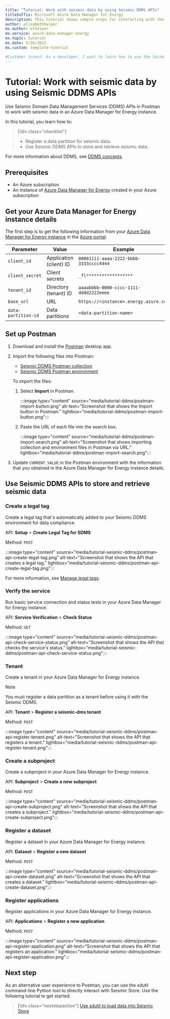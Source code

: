 ```yaml
---
title: "Tutorial: Work with seismic data by using Seismic DDMS APIs"
titleSuffix: Microsoft Azure Data Manager for Energy
description: This tutorial shows sample steps for interacting with the Seismic DDMS APIs in Azure Data Manager for Energy.
author: elizabethhalper
ms.author: elhalper
ms.service: azure-data-manager-energy
ms.topic: tutorial
ms.date: 3/16/2022
ms.custom: template-tutorial

#Customer intent: As a developer, I want to learn how to use the Seismic DDMS APIs so that I can store and retrieve similar kinds of data.
---
```


# Tutorial: Work with seismic data by using Seismic DDMS APIs

Use Seismic Domain Data Management Services (DDMS) APIs in Postman to work with seismic data in an Azure Data Manager for Energy instance.

In this tutorial, you learn how to:

> [!div class="checklist"]
>
> * Register a data partition for seismic data.
> * Use Seismic DDMS APIs to store and retrieve seismic data.

For more information about DDMS, see [DDMS concepts](concepts-ddms.md).

## Prerequisites

* An Azure subscription
* An instance of [Azure Data Manager for Energy](quickstart-create-microsoft-energy-data-services-instance.md) created in your Azure subscription

## Get your Azure Data Manager for Energy instance details

The first step is to get the following information from your [Azure Data Manager for Energy instance](quickstart-create-microsoft-energy-data-services-instance.md) in the [Azure portal](https://portal.azure.com/?microsoft_azure_marketplace_ItemHideKey=Microsoft_Azure_OpenEnergyPlatformHidden):

| Parameter          | Value             | Example                               |
| ------------------ | ------------------------ |-------------------------------------- |
| `client_id`          | Application (client) ID  | `00001111-aaaa-2222-bbbb-3333cccc4444`  |
| `client_secret`      | Client secrets           |  `_fl******************`                |
| `tenant_id`          | Directory (tenant) ID    | `aaaabbbb-0000-cccc-1111-dddd2222eeee`  |
| `base_url`           | URL                      | `https://<instance>.energy.azure.com` |
| `data-partition-id`  | Data partitions        | `<data-partition-name>`               |

## Set up Postman

1. Download and install the [Postman](https://www.postman.com/downloads/) desktop app.
2. Import the following files into Postman:

   * [Seismic DDMS Postman collection](https://raw.githubusercontent.com/microsoft/adme-samples/main/postman/SeismicDDMS.postman_collection.json)
   * [Seismic DDMS Postman environment](https://raw.githubusercontent.com/microsoft/adme-samples/main/postman/SeismicDDMSEnvironment.postman_environment.json)

   To import the files:

   1. Select **Import** in Postman.

      :::image type="content" source="media/tutorial-ddms/postman-import-button.png" alt-text="Screenshot that shows the Import button in Postman."  lightbox="media/tutorial-ddms/postman-import-button.png":::

   1. Paste the URL of each file into the search box.

      :::image type="content" source="media/tutorial-ddms/postman-import-search.png" alt-text="Screenshot that shows importing collection and environment files in Postman via URL."  lightbox="media/tutorial-ddms/postman-import-search.png":::

3. Update `CURRENT_VALUE` in the Postman environment with the information that you obtained in the Azure Data Manager for Energy instance details.

## Use Seismic DDMS APIs to store and retrieve seismic data

### Create a legal tag

Create a legal tag that's automatically added to your Seismic DDMS environment for data compliance.

API: **Setup** > **Create Legal Tag for SDMS**

Method: `POST`

:::image type="content" source="media/tutorial-seismic-ddms/postman-api-create-legal-tag.png" alt-text="Screenshot that shows the API that creates a legal tag." lightbox="media/tutorial-seismic-ddms/postman-api-create-legal-tag.png":::

For more information, see [Manage legal tags](how-to-manage-legal-tags.md).

### Verify the service

Run basic service connection and status tests in your Azure Data Manager for Energy instance.

API: **Service Verification** > **Check Status**

Method: `GET`

:::image type="content" source="media/tutorial-seismic-ddms/postman-api-check-service-status.png" alt-text="Screenshot that shows the API that checks the service's status." lightbox="media/tutorial-seismic-ddms/postman-api-check-service-status.png":::

### Tenant

Create a tenant in your Azure Data Manager for Energy instance.

> [!NOTE]
> You must register a data partition as a tenant before using it with the Seismic DDMS.

API: **Tenant** > **Register a seismic-dms tenant**

Method: `POST`

:::image type="content" source="media/tutorial-seismic-ddms/postman-api-register-tenant.png" alt-text="Screenshot that shows the API that registers a tenant." lightbox="media/tutorial-seismic-ddms/postman-api-register-tenant.png":::

### Create a subproject

Create a subproject in your Azure Data Manager for Energy instance.

API: **Subproject** > **Create a new subproject**

Method: `POST`

:::image type="content" source="media/tutorial-seismic-ddms/postman-api-create-subproject.png" alt-text="Screenshot that shows the API that creates a subproject." lightbox="media/tutorial-seismic-ddms/postman-api-create-subproject.png":::

### Register a dataset

Register a dataset in your Azure Data Manager for Energy instance.

API: **Dataset** > **Register a new dataset**

Method: `POST`

:::image type="content" source="media/tutorial-seismic-ddms/postman-api-create-dataset.png" alt-text="Screenshot that shows the API that creates a dataset." lightbox="media/tutorial-seismic-ddms/postman-api-create-dataset.png":::

### Register applications

Register applications in your Azure Data Manager for Energy instance.

API: **Applications** > **Register a new application**

Method: `POST`

:::image type="content" source="media/tutorial-seismic-ddms/postman-api-register-application.png" alt-text="Screenshot that shows the API that registers an application." lightbox="media/tutorial-seismic-ddms/postman-api-register-application.png":::

## Next step

As an alternative user experience to Postman, you can use the sdutil command-line Python tool to directly interact with Seismic Store. Use the following tutorial to get started:

> [!div class="nextstepaction"]
> [Use sdutil to load data into Seismic Store](./tutorial-seismic-ddms-sdutil.md)

